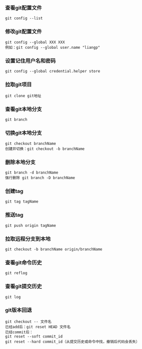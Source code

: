 ### 查看git配置文件
```
git config --list
```
### 修改git配置文件
```
git config --global XXX XXX 
例如：git config --global user.name "liangp"
```
### 设置记住用户名和密码
```
git config --global credential.helper store
```
### 拉取git项目
```
git clone git地址
```
### 查看git本地分支
```
git branch
```
### 切换git本地分支
```
git checkout branchName
创建并切换：git checkout -b branchName
```
### 删除本地分支
```
git branch -d branchName
强行删除 git branch -D branchName
```
### 创建tag
```
git tag tagName
```
### 推送tag
```
git push origin tagName
```
### 拉取远程分支到本地
```
git checkout -b branchName origin/branchName
```
### 查看git命令历史
```
git reflog
```
### 查看git提交历史
```
git log
```
### git版本回退
```
git checkout -- 文件名
已经add后：git reset HEAD 文件名
已经commit后：
git reset --soft commit_id
git reset --hard commit_id（从提交历史或命令中找，撤销后代码会丢失）
```
